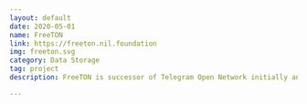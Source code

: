 ```yaml
---
layout: default
date: 2020-05-01
name: FreeTON 
link: https://freeton.nil.foundation
img: freeton.svg
category: Data Storage
tag: project
description: FreeTON is successor of Telegram Open Network initially announced and developed by Telegram Inc. After the inital TON was cancelled, independent developers community launched its own Telegram Open Network-based project called FreeTON. <span style='font-family:Menlo, Courier, monospace'>=nil;</span> Foundation has supported this initiative with becoming one of the initial members along with development and expertise of several projects for FreeTON community.

---
```

